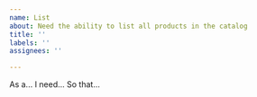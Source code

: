 ```yaml
---
name: List
about: Need the ability to list all products in the catalog
title: ''
labels: ''
assignees: ''

---
```


As a... 
I need... 
So that...
